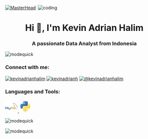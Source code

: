 [![MasterHead](https://tinkercademy.com/wp-content/uploads/2017/04/Generic-Banner-03-blue-Game.png)](https://github.com/Modequick)
<img align ="right" alt ="coding" width = 400 src ="https://cdn.dribbble.com/users/100142/screenshots/2920352/loading-animation-cd-v2.gif">
<h1 align="center">Hi 👋, I'm Kevin Adrian Halim</h1>
<h3 align="center">A passionate Data Analyst from Indonesia</h3>


<p align="left"> <img src="https://komarev.com/ghpvc/?username=modequick&label=Profile%20views&color=0e75b6&style=flat" alt="modequick" /> </p>

<h3 align="left">Connect with me:</h3>
<p align="left">
<a href="https://linkedin.com/in/kevinadrianhalim" target="blank"><img align="center" src="https://raw.githubusercontent.com/rahuldkjain/github-profile-readme-generator/master/src/images/icons/Social/linked-in-alt.svg" alt="kevinadrianhalim" height="30" width="40" /></a>
<a href="https://instagram.com/kevinadrianh" target="blank"><img align="center" src="https://raw.githubusercontent.com/rahuldkjain/github-profile-readme-generator/master/src/images/icons/Social/instagram.svg" alt="kevinadrianh" height="30" width="40" /></a>
<a href="https://medium.com/@kevinadrianhalim" target="blank"><img align="center" src="https://raw.githubusercontent.com/rahuldkjain/github-profile-readme-generator/master/src/images/icons/Social/medium.svg" alt="@kevinadrianhalim" height="30" width="40" /></a>
</p>

<h3 align="left">Languages and Tools:</h3>
<p align="left"> <a href="https://www.mysql.com/" target="_blank" rel="noreferrer"> <img src="https://raw.githubusercontent.com/devicons/devicon/master/icons/mysql/mysql-original-wordmark.svg" alt="mysql" width="40" height="40"/> </a> <a href="https://www.python.org" target="_blank" rel="noreferrer"> <img src="https://raw.githubusercontent.com/devicons/devicon/master/icons/python/python-original.svg" alt="python" width="40" height="40"/> </a> </p>

<p><img align="center" src="https://github-readme-stats.vercel.app/api/top-langs?username=modequick&show_icons=true&locale=en&layout=compact" alt="modequick" /></p>

<p><img align="center" src="https://github-readme-streak-stats.herokuapp.com/?user=modequick&" alt="modequick" /></p>
